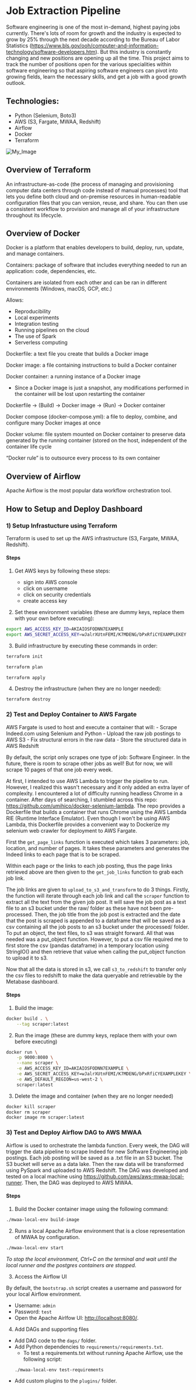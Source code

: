 # Job Extraction Pipeline

Software engineering is one of the most in-demand, highest paying jobs currently. There's lots of room for growth and the industry is expected to grow by 25% through the next decade according to the Bureau of Labor Statistics (https://www.bls.gov/ooh/computer-and-information-technology/software-developers.htm). But this industry is constantly changing and new positions are opening up all the time. This project aims to track the number of positions open for the various specialities within software engineering so that aspiring software engineers can pivot into growing fields, learn the necessary skills, and get a job with a good growth outlook.

## Technologies:

* Python (Selenium, Boto3)
* AWS (S3, Fargate, MWAA, Redshift)
* Airflow
* Docker
* Terraform

![My_Image](architecture-diagram.jpg)

## Overview of Terraform

An infrastructure-as-code (the process of managing and provisioning computer data centers through code instead of manual processes) tool that lets you define both cloud and on-premise resources in human-readable configuration files that you can version, reuse, and share. You can then use a consistent workflow to provision and manage all of your infrastructure throughout its lifecycle.

## Overview of Docker

Docker is a platform that enables developers to build, deploy, run, update, and manage containers.  

Containers: package of software that includes everything needed to run an application: code, dependencies, etc.  

Containers are isolated from each other and can be ran in different environments (Windows, macOS, GCP, etc.)  

Allows:
* Reproducibility 
* Local experiments 
* Integration testing 
* Running pipelines on the cloud 
* The use of Spark 
* Serverless computing 

Dockerfile: a text file you create that builds a Docker image  

Docker image: a file containing instructions to build a Docker container  

Docker container: a running instance of a Docker image
* Since a Docker image is just a snapshot, any modifications performed in the container will be lost upon restarting the container  

Dockerfile -> (Build) -> Docker image -> (Run) -> Docker container  

Docker compose (docker-compose.yml): a file to deploy, combine, and configure many Docker images at once  

Docker volume: file system mounted on Docker container to preserve data generated by the running container (stored on the host, independent of the container life cycle  

“Docker rule” is to outsource every process to its own container  

## Overview of Airflow

Apache Airflow is the most popular data workflow orchestration tool.   

## How to Setup and Deploy Dashboard

### 1) Setup Infrastucture using Terraform

Terraform is used to set up the AWS infrastructure (S3, Fargate, MWAA, Redshift).  

#### Steps

1. Get AWS keys by following these steps:
    - sign into AWS console
    - click on username
    - click on security credentials
    - create access key

2. Set these environment variables (these are dummy keys, replace them with your own before executing):

```bash
export AWS_ACCESS_KEY_ID=AKIAIOSFODNN7EXAMPLE
export AWS_SECRET_ACCESS_KEY=wJalrXUtnFEMI/K7MDENG/bPxRfiCYEXAMPLEKEY  
```

3. Build infrastructure by executing these commands in order:
```bash
terraform init
```
```bash
terraform plan
```
```bash
terraform apply
```

4. Destroy the infrastructure (when they are no longer needed):
```bash
terraform destroy
```

### 2) Test and Deploy Container to AWS Fargate

AWS Fargate is used to host and execute a container that will:
    - Scrape Indeed.com using Selenium and Python
    - Upload the raw job postings to AWS S3
    - Fix structural errors in the raw data
    - Store the structured data in AWS Redshift  

By default, the script only scrapes one type of job: Software Engineer. In the future, there is room to scrape other jobs as well! But for now, we will scrape 10 pages of that one job every week.  

At first, I intended to use AWS Lambda to trigger the pipeline to run. However, I realized this wasn't necessary and it only added an extra layer of complexity. I encountered a lot of difficulty running headless Chrome in a container. After days of searching, I stumbled across this repo: https://github.com/umihico/docker-selenium-lambda. The repo provides a Dockerfile that builds a container that runs Chrome using the AWS Lambda RIE (Runtime Interface Emulator). Even though I won't be using AWS Lambda, this Dockerfile provides a convenient way to Dockerize my selenium web crawler for deployment to AWS Fargate.

First the `get_page_links` function is executed which takes 3 parameters: job, location, and number of pages. It takes these parameters and generates the Indeed links to each page that is to be scraped.  

Within each page or the links to each job posting, thus the page links retrieved above are then given to the `get_job_links` function to grab each job link.  

The job links are given to `upload_to_s3_and_transform` to do 3 things. Firstly, the function will iterate through each job link and call the `scraper` function to extract all the text from the given job post. It will save the job post as a text file to an s3 bucket under the raw/ folder as these have not been pre-processed. Then, the job title from the job post is extracted and the date that the post is scraped is appended to a dataframe that will be saved as a csv containing all the job posts to an s3 bucket under the processed/ folder. To put an object, the text files, to s3 was straight forward. All that was needed was a put_object function. However, to put a csv file required me to first store the csv (pandas dataframe) in a temporary location using StringIO() and then retrieve that value when calling the put_object function to upload it to s3.

Now that all the data is stored in s3, we call `s3_to_redshift` to transfer only the csv files to redshift to make the data queryable and retrievable by the Metabase dashboard.

#### Steps

1. Build the image:
```bash
docker build . \
	--tag scraper:latest
```

2. Run the image (these are dummy keys, replace them with your own before executing)
```bash
docker run \
    -p 9000:8080 \
    --name scraper \
    -e AWS_ACCESS_KEY_ID=AKIAIOSFODNN7EXAMPLE \
    -e AWS_SECRET_ACCESS_KEY=wJalrXUtnFEMI/K7MDENG/bPxRfiCYEXAMPLEKEY \
    -e AWS_DEFAULT_REGION=us-west-2 \
    scraper:latest
```

3. Delete the image and container (when they are no longer needed)
```bash
docker kill scraper
docker rm scraper
docker image rm scraper:latest
```

### 3) Test and Deploy Airflow DAG to AWS MWAA

Airflow is used to orchestrate the lambda function. Every week, the DAG will trigger the data pipeline to scrape Indeed for new Software Engineering job postings. Each job posting will be saved as a .txt file in an S3 bucket. The S3 bucket will serve as a data lake. Then the raw data will be transformed using PySpark and uploaded to AWS Redshift. The DAG was developed and tested on a local machine using https://github.com/aws/aws-mwaa-local-runner. Then, the DAG was deployed to AWS MWAA.

#### Steps

1. Build the Docker container image using the following command:
```bash
./mwaa-local-env build-image
```

2. Runs a local Apache Airflow environment that is a close representation of MWAA by configuration.
```bash
./mwaa-local-env start
```

*To stop the local environment, Ctrl+C on the terminal and wait until the local runner and the postgres containers are stopped.*

3. Access the Airflow UI

By default, the `bootstrap.sh` script creates a username and password for your local Airflow environment.

- Username: `admin`
- Password: `test`
- Open the Apache Airlfow UI: <http://localhost:8080/>.

4. Add DAGs and supporting files

- Add DAG code to the `dags/` folder.
- Add Python dependencies to `requirements/requirements.txt`.
    * To test a requirements.txt without running Apache Airflow, use the following script:
    ```bash
    ./mwaa-local-env test-requirements
    ```
- Add custom plugins to the `plugins/` folder.